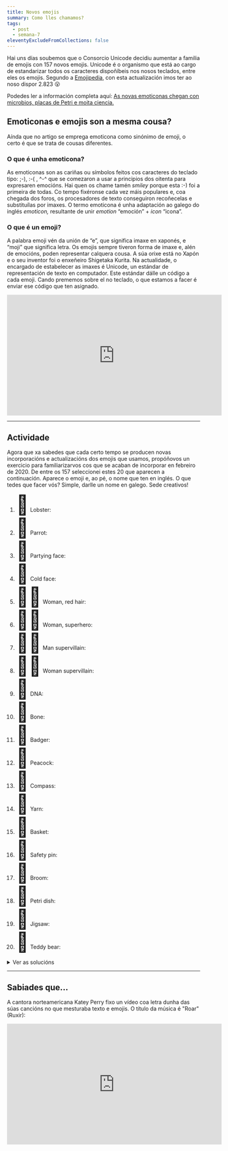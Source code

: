 ```yaml
---
title: Novos emojis
summary: Como lles chamamos?
tags:
  - post
  - semana-7
eleventyExcludeFromCollections: false
---
```

Hai uns días soubemos que o Consorcio Unicode decidiu aumentar a familia de emojis con 157 novos emojis. Unicode é o organismo que está ao cargo de estandarizar todos os caracteres dispoñíbeis nos nosos teclados, entre eles os emojis. Segundo a [Emojipedia](https://emojipedia.org/), con esta actualización imos ter ao noso dispor 2.823 😮

Podedes ler a información completa aquí: [As novas emoticonas chegan con microbios, placas de Petri e moita ciencia.](https://www.gciencia.com/tolociencia/novas-emoticonas-microbios-placas-petri-ciencia/)

## Emoticonas e emojis son a mesma cousa?

Aínda que no artigo se emprega emoticona como sinónimo de emoji, o certo é que se trata de cousas diferentes.

### O que é unha emoticona?

As emoticonas son as cariñas ou símbolos feitos cos caracteres do teclado tipo: ;-), :-( , ^-^ que se comezaron a usar a principios dos oitenta para expresaren emocións. Hai quen os chame tamén *smiley* porque esta :-) foi a primeira de todas. Co tempo fixéronse cada vez máis populares e, coa chegada dos foros, os procesadores de texto conseguiron recoñecelas e substituílas por imaxes. O termo emoticona é unha adaptación ao galego do inglés *emoticon,* resultante de unir *emotion* “emoción” + *icon* “icona”.

### O que é un emoji?

A palabra emoji vén da unión de “e”, que significa imaxe en xaponés, e “moji” que significa letra. Os emojis sempre tiveron forma de imaxe e, alén de emocións, poden representar calquera cousa. A súa orixe está no Xapón e o seu inventor foi o enxeñeiro Shigetaka Kurita. Na actualidade, o encargado de estabelecer as imaxes é Unicode, un estándar de representación de texto en computador. Este estándar dálle un código a cada emoji. Cando prememos sobre el no teclado, o que estamos a facer é enviar ese código que ten asignado. 

<iframe width="560" height="315" src="https://www.youtube.com/embed/lhbslkj-Jv4" frameborder="0" allow="accelerometer; autoplay; encrypted-media; gyroscope; picture-in-picture" allowfullscreen></iframe>

- - -

## Actividade

Agora que xa sabedes que cada certo tempo se producen novas incorporacións e actualizacións dos emojis que usamos, propóñovos un exercicio para familiarizarvos cos que se acaban de incorporar en febreiro de 2020. De entre os 157 seleccionei estes 20 que aparecen a continuación. Aparece o emoji e, ao pé, o nome que ten en inglés. O que tedes que facer vós? Simple, darlle un nome en galego. Sede creativos!

<ol>
<li><span style="font-size:50px">🦞</span> Lobster: </li>
<li><span style="font-size:50px">🦜</span> Parrot: </li>
<li><span style="font-size:50px">🥳</span> Partying face: </li>
<li><span style="font-size:50px">🥶</span> Cold face: </li>
<li><span style="font-size:50px">👩‍🦰</span> Woman, red hair: </li>
<li><span style="font-size:50px">🦸‍♀️</span> Woman, superhero: </li>
<li><span style="font-size:50px">🦹‍♂️</span> Man supervillain: </li>
<li><span style="font-size:50px">🦹‍♀️</span> Woman supervillain:</li>
<li><span style="font-size:50px">🧬</span> DNA:  </li>
<li><span style="font-size:50px">🦴</span> Bone:  </li>
<li><span style="font-size:50px">🦡</span> Badger:</li>
<li><span style="font-size:50px">🦚</span> Peacock:</li>
<li><span style="font-size:50px">🧭</span> Compass:</li>
<li><span style="font-size:50px">🧶</span> Yarn:</li>
<li><span style="font-size:50px">🧺</span> Basket:</li>
<li><span style="font-size:50px">🧷</span> Safety pin: </li>
<li><span style="font-size:50px">🧹</span> Broom: </li>
<li><span style="font-size:50px">🧫</span> Petri dish:</li>
<li><span style="font-size:50px">🧩</span> Jigsaw:</li>
<li><span style="font-size:50px">🧸</span> Teddy bear:</li>
</ol>

<details> <summary>Ver as solucións</summary>
<ol>
<li><span style="font-size:50px">🦞</span> Lobster: lagosta </li>
<li><span style="font-size:50px">🦜</span> Parrot: papagaio </li>
<li><span style="font-size:50px">🥳</span> Partying face: cariña de festa ou cariña festeira </li>
<li><span style="font-size:50px">🥶</span> Cold face: cariña de frío ou cariña friorenta </li>
<li><span style="font-size:50px">👩‍🦰</span> Woman, red hair: roiba ou rubia </li>
<li><span style="font-size:50px">🦸‍♀️</span> Woman, superhero: superheroína </li>
<li><span style="font-size:50px">🦹‍♂️</span> Man supervillain: supervilán </li>
<li><span style="font-size:50px">🦹‍♀️</span> Woman supervillain: supervilá </li>
<li><span style="font-size:50px">🧬</span> DNA: ADN </li>
<li><span style="font-size:50px">🦴</span> Bone: óso </li>
<li><span style="font-size:50px">🦡</span> Badger: teixugo </li>
<li><span style="font-size:50px">🦚</span> Peacock: pavón </li>
<li><span style="font-size:50px">🧭</span> Compass: compás </li>
<li><span style="font-size:50px">🧶</span> Yarn: nobelo </li>
<li><span style="font-size:50px">🧺</span> Basket: cesta </li>
<li><span style="font-size:50px">🧷</span> Safety pin: prendedor </li>
<li><span style="font-size:50px">🧹</span> Broom: vasoira </li>
<li><span style="font-size:50px">🧫</span> Petri dish: placa de Petri </li>
<li><span style="font-size:50px">🧩</span> Jigsaw: quebracabezas </li>
<li><span style="font-size:50px">🧸</span> Teddy bear: osiño de peluche </li>
</ol>

</details>

- - -

## Sabiades que...

A cantora norteamericana Katey Perry fixo un vídeo coa letra dunha das súas cancións no que mesturaba texto e emojis. O título da música é "Roar" (Ruxir):

<iframe width="560" height="315" src="https://www.youtube.com/embed/e9SeJIgWRPk" frameborder="0" allow="accelerometer; autoplay; encrypted-media; gyroscope; picture-in-picture" allowfullscreen></iframe>